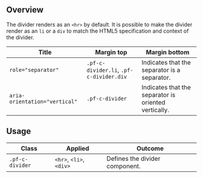 ## Overview

The divider renders as an `<hr>` by default. It is possible to make the divider render as an `li` or a `div` to match the HTML5 specification and context of the divider.

| Title | Margin top | Margin bottom |
| -- | -- | -- |
| `role="separator"` | `.pf-c-divider.li`, `.pf-c-divider.div` | Indicates that the separator is a separator. |
| `aria-orientation="vertical"` | `.pf-c-divider` | Indicates that the separator is oriented vertically. |


## Usage

| Class | Applied | Outcome |
| -- | -- | -- |
| `.pf-c-divider` | `<hr>`, `<li>`, `<div>` | Defines the divider component. |
